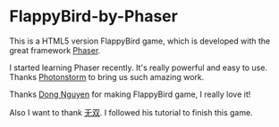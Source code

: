 FlappyBird-by-Phaser
====================

This is a HTML5 version FlappyBird game, which is developed with the great framework [Phaser](http://phaser.io).

I started learning Phaser recently. It's really powerful and easy to use. Thanks [Photonstorm](http://www.photonstorm.com) to bring us such amazing work.

Thanks [Dong Nguyen](https://twitter.com/dongatory) for making FlappyBird game, I really love it!

Also I want to thank [无双](http://www.cnblogs.com/2050/p/3790279.html). I followed his tutorial to finish this game.




